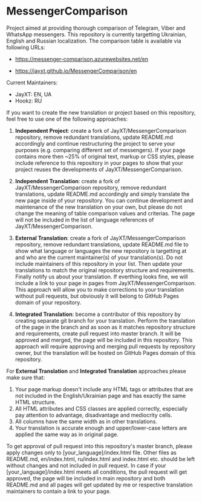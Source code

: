 # MessengerComparison
Project aimed at providing thorough comparison of Telegram, Viber and WhatsApp messengers.
This repository is currently targetting Ukrainian, English and Russian localization.
The comparison table is available via following URLs:

- https://messenger-comparison.azurewebsites.net/en

- https://jayxt.github.io/MessengerComparison/en

Current Maintainers:
- JayXT: EN, UA
- Hookz: RU


If you want to create the new translation or project based on this repository, feel free to use one of the following approaches:

1) **Independent Project**: create a fork of JayXT/MessengerComparison repository, remove redundant translations, update README.md accordingly and continue restructuring the project to serve your purposes (e.g. comparing different set of messengers). If your page contains more then ~25% of original text, markup or CSS styles, please include reference to this repository in your pages to show that your project reuses the developments of JayXT/MessengerComparison.

2) **Independent Translation**: create a fork of JayXT/MessengerComparison repository, remove redundant translations, update README.md accordingly and simply translate the new page inside of your repository. You can continue development and maintenance of the new translation on your own, but please do not change the meaning of table comparison values and criterias. The page will not be included in the list of language references of JayXT/MessengerComparison.

3) **External Translation**: create a fork of JayXT/MessengerComparison repository, remove redundant translations, update README.md file to show what language or languages the new repository is targetting at and who are the current maintainer(s) of your translation(s). Do not include maintainers of this repository in your list. Then update your translations to match the original repository structure and requirements. Finally notify us about your translation. If everthing looks fine, we will include a link to your page in pages from JayXT/MessengerComparison. This approach will allow you to make corrections to your translation without pull requests, but obviously it will belong to GitHub Pages domain of your repository.

4) **Integrated Translation**: become a contributor of this repository by creating separate git branch for your translation. Perform the translation of the page in the branch and as soon as it matches repository structure and requirements, create pull request into master branch.  It will be approved and merged, the page will be included in this repository. This approach will require approving and merging pull requests by repository owner, but the translation will be hosted on GitHub Pages domain of this repository.


For **External Translation** and **Integrated Translation** approaches please make sure that:

1) Your page markup doesn't include any HTML tags or attributes that are not included in the English/Ukrainian page and has exactly the same HTML structure.
2) All HTML attributes and CSS classes are applied correctly, especially pay attention to advantage, disadvantage and mediocrity cells.
3) All columns have the same width as in other translations.
4) Your translation is accurate enough and upper/lower-case letters are applied the same way as in original page.

To get approval of pull request into this repository's master branch, please apply changes only to [your_language]/index.html file. Other files as README.md, en/index.html, ru/index.html and index.html etc. should be left without changes and not included in pull request.
In case if your [your_language]/index.html meets all conditions, the pull request will get approved, the page will be included in main repository and both README.md and all pages will get updated by me or respective translation maintainers to contain a link to your page.

